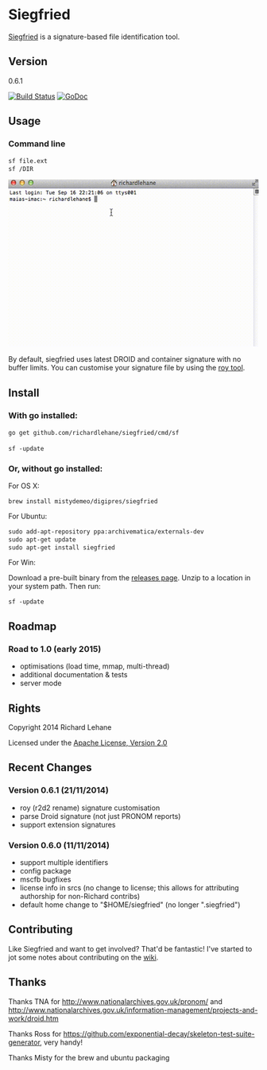 # Siegfried

[Siegfried](http://www.itforarchivists.com/siegfried) is a signature-based file identification tool.

## Version

0.6.1

[![Build Status](https://travis-ci.org/richardlehane/siegfried.png?branch=master)](https://travis-ci.org/richardlehane/siegfried) [![GoDoc](https://godoc.org/github.com/richardlehane/siegfried/pkg/core?status.svg)](https://godoc.org/github.com/richardlehane/siegfried/pkg/core)

## Usage

### Command line

    sf file.ext
    sf /DIR

![Usage](usage.gif)

By default, siegfried uses latest DROID and container signature with no buffer limits. You can customise your signature file by using the [roy tool](https://github.com/richardlehane/siegfried/wiki/Building-a-signature-file-with-ROY).

## Install

### With go installed: 

    go get github.com/richardlehane/siegfried/cmd/sf

    sf -update


### Or, without go installed:

For OS X:

    brew install mistydemeo/digipres/siegfried

For Ubuntu:

    sudo add-apt-repository ppa:archivematica/externals-dev
    sudo apt-get update
    sudo apt-get install siegfried

For Win:

Download a pre-built binary from the [releases page](https://github.com/richardlehane/siegfried/releases). Unzip to a location in your system path. Then run:

	sf -update

## Roadmap

### Road to 1.0 (early 2015)

- optimisations (load time, mmap, multi-thread)
- additional documentation & tests
- server mode

## Rights

Copyright 2014 Richard Lehane 

Licensed under the [Apache License, Version 2.0](http://www.apache.org/licenses/LICENSE-2.0)

## Recent Changes
### Version 0.6.1 (21/11/2014)
- roy (r2d2 rename) signature customisation
- parse Droid signature (not just PRONOM reports)
- support extension signatures

### Version 0.6.0 (11/11/2014)
- support multiple identifiers
- config package
- mscfb bugfixes
- license info in srcs (no change to license; this allows for attributing authorship for non-Richard contribs)
- default home change to "$HOME/siegfried" (no longer ".siegfried")

## Contributing

Like Siegfried and want to get involved? That'd be fantastic! I've started to jot some notes about contributing on the [wiki](https://github.com/richardlehane/siegfried/wiki).

## Thanks

Thanks TNA for http://www.nationalarchives.gov.uk/pronom/ and http://www.nationalarchives.gov.uk/information-management/projects-and-work/droid.htm

Thanks Ross for https://github.com/exponential-decay/skeleton-test-suite-generator, very handy!

Thanks Misty for the brew and ubuntu packaging
